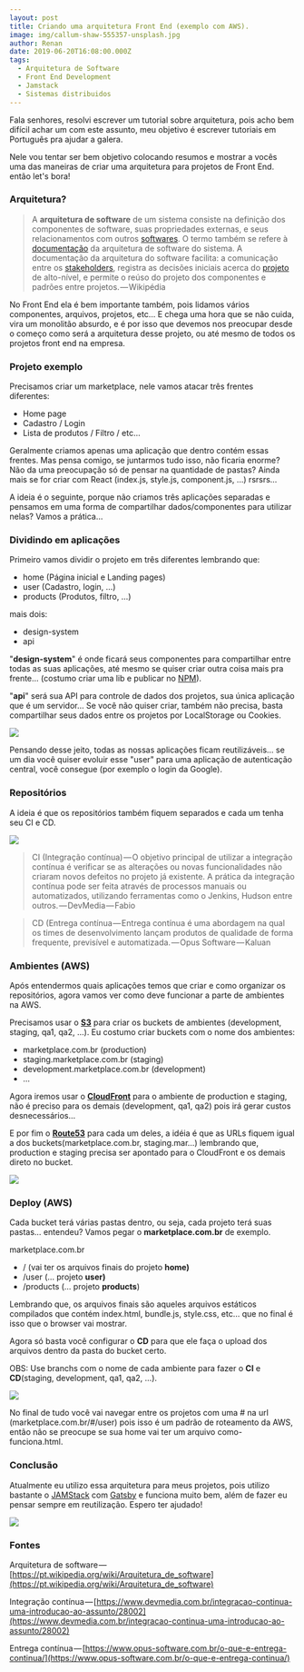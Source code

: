 ```yaml
---
layout: post
title: Criando uma arquitetura Front End (exemplo com AWS).
image: img/callum-shaw-555357-unsplash.jpg
author: Renan
date: 2019-06-20T16:08:00.000Z
tags:
  - Arquitetura de Software
  - Front End Development
  - Jamstack
  - Sistemas distribuidos
---
```


Fala senhores, resolvi escrever um tutorial sobre arquitetura, pois acho bem difícil achar um com este assunto, meu objetivo é escrever tutoriais em Português pra ajudar a galera.

Nele vou tentar ser bem objetivo colocando resumos e mostrar a vocês uma das maneiras de criar uma arquitetura para projetos de Front End. então let's bora!

### Arquitetura?

> A  **arquitetura de software**  de um sistema consiste na definição dos componentes de software, suas propriedades externas, e seus relacionamentos com outros  [softwares](https://pt.wikipedia.org/wiki/Software "Software"). O termo também se refere à  [documentação](https://pt.wikipedia.org/wiki/Documenta%C3%A7%C3%A3o "Documentação")  da arquitetura de software do sistema. A documentação da arquitetura do software facilita: a comunicação entre os  [stakeholders](https://pt.wikipedia.org/wiki/Stakeholder "Stakeholder"), registra as decisões iniciais acerca do  [projeto](https://pt.wikipedia.org/wiki/Projeto "Projeto")  de alto-nível, e permite o reúso do projeto dos componentes e padrões entre projetos. — Wikipédia

No Front End ela é bem importante também, pois lidamos vários componentes, arquivos, projetos, etc… E chega uma hora que se não cuida, vira um monolitão absurdo, e é por isso que devemos nos preocupar desde o começo como será a arquitetura desse projeto, ou até mesmo de todos os projetos front end na empresa.

### Projeto exemplo

Precisamos criar um marketplace, nele vamos atacar três frentes diferentes:

-   Home page
-   Cadastro / Login
-   Lista de produtos / Filtro / etc…

Geralmente criamos apenas uma aplicação que dentro contém essas frentes. Mas pensa comigo, se juntarmos tudo isso, não ficaria enorme? Não da uma preocupação só de pensar na quantidade de pastas? Ainda mais se for criar com React (index.js, style.js, component.js, …) rsrsrs…

A ideia é o seguinte, porque não criamos três aplicações separadas e pensamos em uma forma de compartilhar dados/componentes para utilizar nelas? Vamos a prática…

### Dividindo em aplicações

Primeiro vamos dividir o projeto em três diferentes lembrando que:

-   home (Página inicial e Landing pages)
-   user (Cadastro, login, …)
-   products (Produtos, filtro, …)

mais dois:

-   design-system
-   api

"**design-system**" é onde ficará seus componentes para compartilhar entre todas as suas aplicações, até mesmo se quiser criar outra coisa mais pra frente… (costumo criar uma lib e publicar no  [NPM](http://www.npmjs.com/)).

"**api**" será sua API para controle de dados dos projetos, sua única aplicação que é um servidor… Se você não quiser criar, também não precisa, basta compartilhar seus dados entre os projetos por LocalStorage ou Cookies.

![](https://cdn-images-1.medium.com/max/800/1*CzAF_a8EMyqrfmRL8YpNGg.png)

Pensando desse jeito, todas as nossas aplicações ficam reutilizáveis… se um dia você quiser evoluir esse "user" para uma aplicação de autenticação central, você consegue (por exemplo o login da Google).

### Repositórios

A ideia é que os repositórios também fiquem separados e cada um tenha seu CI e CD.

![](https://cdn-images-1.medium.com/max/800/1*jonBoe0DWNm11BCIfETP1g.png)

> CI (Integração contínua) — O objetivo principal de utilizar a integração contínua é verificar se as alterações ou novas funcionalidades não criaram novos defeitos no projeto já existente. A prática da integração contínua pode ser feita através de processos manuais ou automatizados, utilizando ferramentas como o Jenkins, Hudson entre outros. — DevMedia — Fabio

> CD (Entrega contínua — Entrega contínua é uma abordagem na qual os times de desenvolvimento lançam produtos de qualidade de forma frequente, previsível e automatizada. — Opus Software — Kaluan

### Ambientes (AWS)

Após entendermos quais aplicações temos que criar e como organizar os repositórios, agora vamos ver como deve funcionar a parte de ambientes na AWS.

Precisamos usar o  [**S3**](https://aws.amazon.com/pt/s3/)  para criar os buckets de ambientes (development, staging, qa1, qa2, …). Eu costumo criar buckets com o nome dos ambientes:

-   marketplace.com.br (production)
-   staging.marketplace.com.br (staging)
-   development.marketplace.com.br (development)
-   …

Agora iremos usar o  [**CloudFront**](https://aws.amazon.com/pt/cloudfront/)  para o ambiente de production e staging, não é preciso para os demais (development, qa1, qa2) pois irá gerar custos desnecessários…

E por fim o  [**Route53**](https://aws.amazon.com/pt/route53/)  para cada um deles, a idéia é que as URLs fiquem igual a dos buckets(marketplace.com.br, staging.mar…) lembrando que, production e staging precisa ser apontado para o CloudFront e os demais direto no bucket.

![](https://cdn-images-1.medium.com/max/800/1*9rMJcOvTftxWxiPaBljopQ.png)

### Deploy (AWS)

Cada bucket terá várias pastas dentro, ou seja, cada projeto terá suas pastas… entendeu? Vamos pegar o  **marketplace.com.br**  de exemplo.

marketplace.com.br

-   / (vai ter os arquivos finais do projeto  **home)**
-   /user (… projeto  **user)**
-   /products (… projeto  **products**)

Lembrando que, os arquivos finais são aqueles arquivos estáticos compilados que contém index.html, bundle.js, style.css, etc… que no final é isso que o browser vai mostrar.

Agora só basta você configurar o  **CD** para que ele faça o upload dos arquivos dentro da pasta do bucket certo.

OBS: Use branchs com o nome de cada ambiente para fazer o  **CI**  e  **CD**(staging, development, qa1, qa2, …).

![](https://cdn-images-1.medium.com/max/800/1*gR_jZi0ET-SzOy4hJQYArw.png)

No final de tudo você vai navegar entre os projetos com uma # na url (marketplace.com.br/#/user) pois isso é um padrão de roteamento da AWS, então não se preocupe se sua home vai ter um arquivo como-funciona.html.

### Conclusão

Atualmente eu utilizo essa arquitetura para meus projetos, pois utilizo bastante o  [JAMStack](https://jamstack.org/)  com  [Gatsby](https://www.gatsbyjs.org/)  e funciona muito bem, além de fazer eu pensar sempre em reutilização. Espero ter ajudado!

![](https://cdn-images-1.medium.com/max/800/1*0UcGA2lkdcZCfdey5JqAog.png)

### Fontes

Arquitetura de software — [https://pt.wikipedia.org/wiki/Arquitetura_de_software](https://pt.wikipedia.org/wiki/Arquitetura_de_software)

Integração contínua — [https://www.devmedia.com.br/integracao-continua-uma-introducao-ao-assunto/28002](https://www.devmedia.com.br/integracao-continua-uma-introducao-ao-assunto/28002)

Entrega contínua — [https://www.opus-software.com.br/o-que-e-entrega-continua/](https://www.opus-software.com.br/o-que-e-entrega-continua/)
